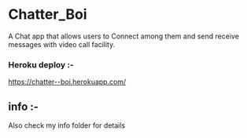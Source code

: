 # Chatter_Boi
A Chat app that allows users to Connect among them and send receive messages with video call facility.

### Heroku deploy :-

https://chatter--boi.herokuapp.com/

## info :-
Also check my info folder for details
